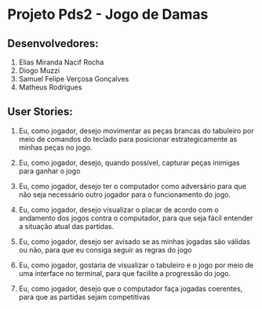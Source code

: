 # Projeto Pds2 - Jogo de Damas

## Desenvolvedores:
1. Elias Miranda Nacif Rocha
2. Diogo Muzzi
3. Samuel Felipe Verçosa Gonçalves
4. Matheus Rodrigues

## User Stories:
1. Eu, como jogador, desejo movimentar as peças brancas do tabuleiro por meio de comandos do teclado para posicionar estrategicamente as minhas peças no jogo.

2. Eu, como jogador, desejo, quando possível, capturar peças inimigas para ganhar o jogo

3. Eu, como jogador, desejo ter o computador como adversário para que não seja necessário outro jogador para o funcionamento do jogo.

4. Eu, como jogador, desejo visualizar o placar de acordo com o andamento dos jogos contra o computador, para que seja fácil entender a situação atual das partidas.

5. Eu, como jogador, desejo ser avisado se as minhas jogadas são válidas ou não, para que eu consiga seguir as regras do jogo

6. Eu, como jogador, gostaria de visualizar o tabuleiro e o jogo por meio de uma interface no terminal, para que facilite a progressão do jogo.

7. Eu, como jogador, desejo que o computador faça jogadas coerentes, para que as partidas sejam competitivas



